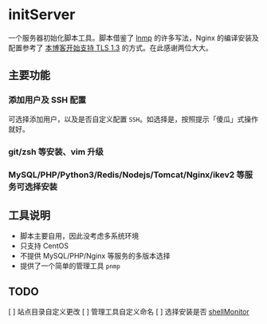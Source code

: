 # initServer
一个服务器初始化脚本工具。脚本借鉴了 [lnmp](https://github.com/licess/lnmp) 的许多写法，Nginx 的编译安装及配置参考了 [本博客开始支持 TLS 1.3](https://imququ.com/post/enable-tls-1-3.html) 的方式。在此感谢两位大大。

## 主要功能

### 添加用户及 SSH 配置
可选择添加用户，以及是否自定义配置 `SSH`。如选择是，按照提示「傻瓜」式操作就好。

### git/zsh 等安装、vim 升级

### MySQL/PHP/Python3/Redis/Nodejs/Tomcat/Nginx/ikev2 等服务可选择安装

## 工具说明

* 脚本主要自用，因此没考虑多系统环境
* 只支持 CentOS
* 不提供 MySQL/PHP/Nginx 等服务的多版本选择
* 提供了一个简单的管理工具 `pnmp`

## TODO
[ ] 站点目录自定义更改
[ ] 管理工具自定义命名
[ ] 选择安装是否 [shellMonitor](https://github.com/zsenliao/shellMonitor)
